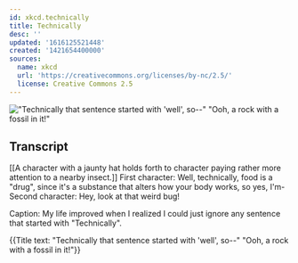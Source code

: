 ```yaml
---
id: xkcd.technically
title: Technically
desc: ''
updated: '1616125521448'
created: '1421654400000'
sources:
  name: xkcd
  url: 'https://creativecommons.org/licenses/by-nc/2.5/'
  license: Creative Commons 2.5
---
```

!["Technically that sentence started with 'well', so--" "Ooh, a rock with a fossil in it!"](https://imgs.xkcd.com/comics/technically.png)

## Transcript
[[A character with a jaunty hat holds forth to character paying rather more attention to a nearby insect.]]
First character: Well, technically, food is a "drug", since it's a substance that alters how your body works, so yes, I'm-
Second character: Hey, look at that weird bug!

Caption: My life improved when I realized I could just ignore any sentence that started with "Technically".

{{Title text: "Technically that sentence started with 'well', so--" "Ooh, a rock with a fossil in it!"}}

